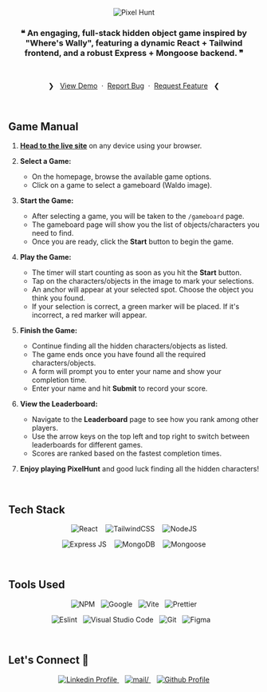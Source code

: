 <div align=center>

![Pixel Hunt](https://i.ibb.co/FwJdRnY/pixelhunt.webp)

### ❝ An engaging, full-stack hidden object game inspired by "Where's Wally", featuring a dynamic React + Tailwind frontend, and a robust Express + Mongoose backend. ❞

<br>
  <p>
    ❯ &nbsp;
    <a href="https://pixelhunt.vercel.app/">View Demo</a>
    &nbsp;·&nbsp;
    <a href="https://github.com/0xabdulkhalid/pixelhunt/issues">Report Bug</a>
    &nbsp;·&nbsp;
    <a href="https://github.com/0xabdulkhalid/pixelhunt/issues">Request Feature</a>
     &nbsp; ❮
  </p>
</div>

</div><br>

## Game Manual

1. **[Head to the live site](https://pixelhunt.vercel.app/)** on any device using your browser.

2. **Select a Game:**

   - On the homepage, browse the available game options.
   - Click on a game to select a gameboard (Waldo image).

3. **Start the Game:**

   - After selecting a game, you will be taken to the `/gameboard` page.
   - The gameboard page will show you the list of objects/characters you need to find.
   - Once you are ready, click the **Start** button to begin the game.

4. **Play the Game:**

   - The timer will start counting as soon as you hit the **Start** button.
   - Tap on the characters/objects in the image to mark your selections.
   - An anchor will appear at your selected spot. Choose the object you think you found.
   - If your selection is correct, a green marker will be placed. If it's incorrect, a red marker will appear.

5. **Finish the Game:**

   - Continue finding all the hidden characters/objects as listed.
   - The game ends once you have found all the required characters/objects.
   - A form will prompt you to enter your name and show your completion time.
   - Enter your name and hit **Submit** to record your score.

6. **View the Leaderboard:**

   - Navigate to the **Leaderboard** page to see how you rank among other players.
   - Use the arrow keys on the top left and top right to switch between leaderboards for different games.
   - Scores are ranked based on the fastest completion times.

7. **Enjoy playing PixelHunt** and good luck finding all the hidden characters!

<br>

## Tech Stack

<div align=center>

![React](https://img.shields.io/badge/react-%2320232a.svg?style=for-the-badge&logo=react&logoColor=%2361DAFB) &nbsp;&nbsp; ![TailwindCSS](https://img.shields.io/badge/tailwindcss-%2338B2AC.svg?style=for-the-badge&logo=tailwind-css&logoColor=white) &nbsp;&nbsp; ![NodeJS](https://img.shields.io/badge/node.js-6DA55F?style=for-the-badge&logo=node.js&logoColor=white)

![Express JS](https://img.shields.io/badge/Express-000000.svg?style=for-the-badge&logo=Express&logoColor=white) &nbsp;&nbsp; ![MongoDB](https://img.shields.io/badge/MongoDB-%234ea94b.svg?style=for-the-badge&logo=mongodb&logoColor=white) &nbsp;&nbsp; ![Mongoose](https://img.shields.io/badge/Mongoose-880000.svg?style=for-the-badge&logo=Mongoose&logoColor=white)

</div><br>

## Tools Used

<div align=center>

![NPM](https://img.shields.io/badge/npm-CB3837?style=for-the-badge&logo=npm&logoColor=white) &nbsp;&nbsp;![Google](https://img.shields.io/badge/google-DA4437?style=for-the-badge&logo=google&logoColor=white) &nbsp;&nbsp;![Vite](https://img.shields.io/badge/vite-%23646CFF.svg?style=for-the-badge&logo=vite&logoColor=white)
&nbsp;&nbsp;![Prettier](https://img.shields.io/badge/prettier-1A2C34?style=for-the-badge&logo=prettier&logoColor=F7BA3E)

![Eslint](https://img.shields.io/badge/eslint-3A33D1?style=for-the-badge&logo=eslint&logoColor=white) &nbsp;&nbsp;![Visual Studio Code](https://img.shields.io/badge/VS%20Code-0078d7.svg?style=for-the-badge&logo=visual-studio-code&logoColor=white) &nbsp;&nbsp;![Git](https://img.shields.io/badge/Git-F05032?style=for-the-badge&logo=git&logoColor=white) &nbsp;&nbsp;![Figma](https://img.shields.io/badge/Figma-F24E1E?style=for-the-badge&logo=figma&logoColor=white) &nbsp;&nbsp;

</div><br>

## Let's Connect 👋

<div align=center>
  <a href="https://linkedin.com/in/0xabdulkhalid" >
    <img src="https://img.shields.io/badge/linkedin-%2300acee.svg?color=405DE6&style=for-the-badge&logo=linkedin&logoColor=white" alt="Linkedin Profile">
  </a>&nbsp;&nbsp;
  <a href="mailto:0xabdulkhalid@gmail.com" target="_blank">
    <img src="https://img.shields.io/badge/gmail-%23EA4335.svg?style=for-the-badge&logo=gmail&logoColor=white" alt=mail/>
  </a>&nbsp;&nbsp;
  <a href="https://www.github.com/0xabdulkhalid/" >
    <img src="https://img.shields.io/badge/Github-131313?style=for-the-badge&logo=github&logoColor=white" alt="Github Profile">
  </a>
</div>

<br>
